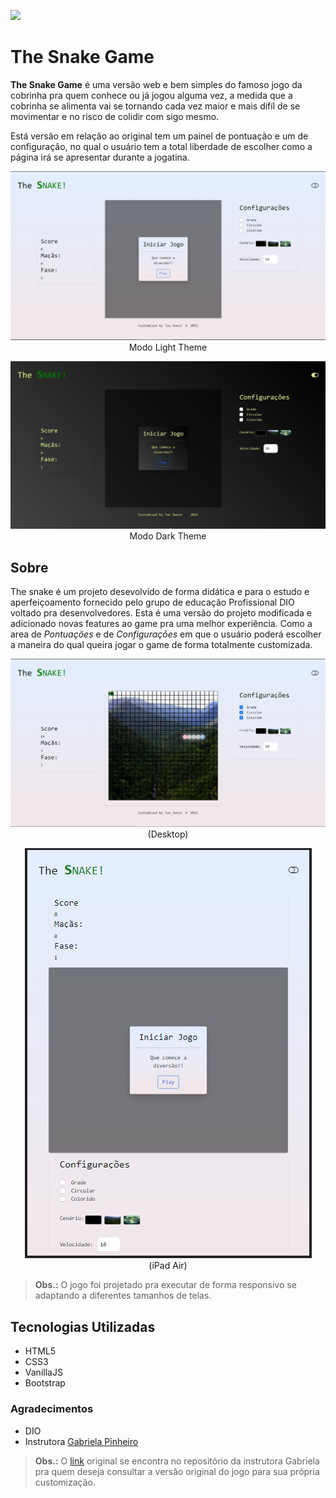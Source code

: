 
![](https://img.shields.io/github/last-commit/tasownzt/the-snake-game-web?style=for-the-badge)

# The Snake Game

**The Snake Game** é uma versão web e bem simples do famoso jogo da cobrinha pra quem conhece ou já jogou alguma vez, a medida
que a cobrinha se alimenta vai se tornando cada vez maior e mais difíl de se movimentar e no risco de colidir com sigo mesmo.

Está versão em relação ao original tem um painel de pontuação e um de configuração, no qual o usuário tem a total liberdade
de escolher como a página irá se apresentar durante a jogatina.

<div align="center">

![The Snake Game](rsc\imgs\tela_jogo_light.JPG "Tema Light")
Modo Light Theme

![The Snake Game](rsc\imgs\tela_jogo_dark.JPG "Tema Dark")
Modo Dark Theme

</div>

## Sobre

The snake é um projeto desevolvido de forma didática e para o estudo e aperfeiçoamento fornecido pelo grupo de educação
Profissional DIO voltado pra desenvolvedores.
Esta é uma versão do projeto modificada e adicionado novas features ao game pra uma melhor experiência. Como a area de _Pontuações_ e de _Configurações_ em que o usuário poderá escolher a maneira do qual queira jogar o game de forma totalmente customizada.

<div align="center">

![Tela do Jogo](rsc\imgs\game_running.JPG "Jogo em execução")
(Desktop)

![Tela do Jogo em Dispositivo Móvel](rsc\imgs\tela_movel_ipad_air.JPG "Jogo sendo executado em dispositivo Móvel") <br>
(iPad Air)
</div>

> **Obs.:** O jogo foi projetado pra executar de forma responsivo se adaptando a diferentes tamanhos de telas.

## Tecnologias Utilizadas

- HTML5
- CSS3
- VanillaJS
- Bootstrap

### Agradecimentos

- DIO
- Instrutora [Gabriela Pinheiro](https://github.com/SpruceGabriela/)

> **Obs.:** O [link](https://github.com/SpruceGabriela/snake-the-game) original se encontra no repositório da instrutora Gabriela pra quem deseja consultar a versão original do jogo para sua própria customização.
